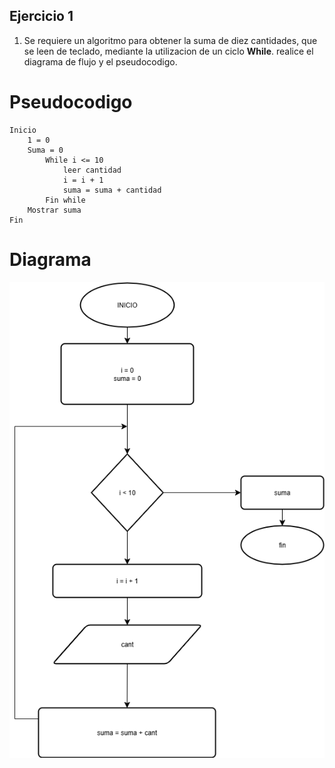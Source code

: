 ## Ejercicio 1

1. Se requiere un algoritmo para obtener la suma de diez cantidades, que se leen de teclado, mediante la utilizacion de un ciclo **While**. realice el diagrama de flujo y el pseudocodigo.

# Pseudocodigo

```
Inicio 
    1 = 0
    Suma = 0
        While i <= 10
            leer cantidad
            i = i + 1
            suma = suma + cantidad
        Fin while
    Mostrar suma
Fin
```


# Diagrama 

![Ejercicio1](../imagenes/Ejercicio%201.png)